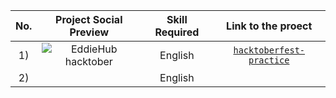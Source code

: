 |No.|Project Social Preview|Skill Required| Link to the proect|
|:--:|:--:|:--:|:---:|
|1)|![EddieHub hacktober](https://user-images.githubusercontent.com/51878265/168510985-638dd072-6d1e-488a-9296-cfba7321b5bd.png)| English|[`hacktoberfest-practice`](https://github.com/EddieHubCommunity/hacktoberfest-practice)|
|2)| |English|[]()
